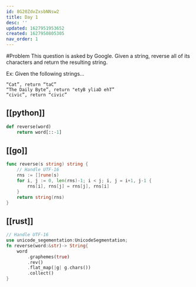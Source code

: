 ```yaml
---
id: 8G20ZdvZxsbNNsw2
title: Day 1
desc: ''
updated: 1627951953652
created: 1627950805305
nav_order: 1
---
```



#Problem
This question is asked by Google. Given a string, reverse all of its characters and return the resulting string.

Ex: Given the following strings...
```
“Cat”, return “taC”
“The Daily Byte”, return "etyB yliaD ehT”
“civic”, return “civic”
```

## [[python]]

```python
def reverse(word)
    return word[::-1]
```

## [[go]]

```go
func reverse(s string) string {
    // Handle UTF-16
    rns := []rune(s)
    for i, j := 0, len(rns)-1; i < j; i, j = i+1, j-1 {
        rns[i], rns[j] = rns[j], rns[i]
    }
    return string(rns)
}
```

## [[rust]]
```rust
// Handle UTF-16
use unicode_segementation:UnicodeSegmentation;
fn reverse(word:&str)-> String{
    word
        .graphemes(true)
        .rev()
        .flat_map(|g| g.chars())
        .collect()
}
```
